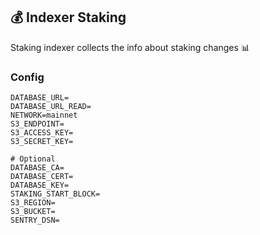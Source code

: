 ## 💰 Indexer Staking

Staking indexer collects the info about staking changes 📊

### Config

```
DATABASE_URL=
DATABASE_URL_READ=
NETWORK=mainnet
S3_ENDPOINT=
S3_ACCESS_KEY=
S3_SECRET_KEY=

# Optional
DATABASE_CA=
DATABASE_CERT=
DATABASE_KEY=
STAKING_START_BLOCK=
S3_REGION=
S3_BUCKET=
SENTRY_DSN=
```
